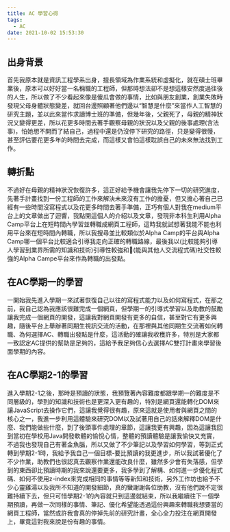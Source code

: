 ```yaml
---
title: AC 學習心得
tags:
  - AC
date: 2021-10-02 15:53:30
---
```




## 出身背景
首先我原本就是資訊工程學系出身，擅長領域為作業系統和虛擬化，就在碩士班畢業後，原本可以好好當一名稱職的工程師，但那時想法卻不是想這樣安然度過往後的人生，所以做了不少看起來像是傻瓜會做的事情，比如與朋友創業，創業失敗時發現父母身體狀態變差，就回台邊照顧著他們邊以“智慧是什麼”來當作人工智慧的研究主題，並以此來當作求讀博士班的準備，但幾年後，父親死了，母親的精神狀況又變得更差，所以花更多時間去著手觀察母親的狀況以及父親的後事處理(含法事)，怕她想不開而了結自己，過程中還是仍沒停下研究的路徑，只是變得很慢，甚至評估要花更多年的時間去完成，而這樣又會怕這樣耽誤自己的未來無法找到工作。

## 轉折點

不過好在母親的精神狀況恢復許多，這正好給予機會讓我先停下一切的研究進度，先著手計畫找到一份工程師的工作來解決未來沒有工作的擔憂，但又擔心著自己已經有一些時間沒寫程式以及花更多時間去著手準備，正巧有個人對我在medium平台上的文章做出了迴響，我點開這個人的介紹以及文章，發現非本科生利用Alpha Camp平台上在短時間內學習並轉職成網頁工程師，這時我就試想著我能不能也利用平台來在短時間內轉職，所以我搜尋並比較類似於Alpha Camp的平台與Alpha Camp哪一個平台比較適合引導我走向正確的轉職路線，最後我以(比較能夠引導人學習到業界所需的知識和技術)引導性較強和(能與其他人交流程式碼)社交性較強的Alpha Campe平台來作為轉職的出發點。


## 在AC學期一的學習

一開始我先進入學期一來試著恢復自己以往的寫程式能力以及如何寫程式，在那之前，我自己認為我應該很難完成一個網頁，但學期一的引導式學習以及助教的鼓勵讓我完成一個網頁的開發，這讓我對網頁開發有更多的自信，甚至對它有更多興趣，隨後平台上舉辦著同期生視訊交流的活動，在那裡與其他同期生交流著如何轉職、為何選擇AC、轉職出發點是什麼，這活動的確讓我收穫許多，特別是大家都一致認定AC提供的幫助是足夠的，這給予我足夠信心去選擇AC雙打計畫來學習後面學期的內容。


## 在AC學期2-1的學習

進入學期2-1之後，那時是預讀的狀態，我預覽著內容難度都跟學期一的難度是不同層級的，學到的知識和技術也是更深入更有趣的，特別是網頁還能轉化DOM來讓JavaScript去操作它們，這讓我覺得很有趣，原來這就是使用者與網頁之間的核心之一，我進一步利用這體驗來研究DOM以及試著用自己的話來解釋DOM是什麼、我們能做些什麼，到了後頭事件處理的章節，這讓我更有興趣，因為這讓我回到當初在學校用Java開發軟體的愉悅心情，整體的預讀體驗是讓我愉快又充實，不過我也發現自己有著金魚腦，所以又做了不少筆記以及學習如何學習，等到正式轉到學期2-1時，我給予我自己一個目標-要比預讀的我更進步，所以我試著優化了不少作業，助教們也很認真去觀察作業還能改良什麼，雖然多少會有失落感，但學到的東西卻比預讀時期的我來說還要更多，我多學到了解構、如何進一步優化程式碼、如何不使用z-index來完成相同的事情等等新知和技術，另外工作坊也給予不少心靈雞湯以及我所不知道的開發細節，真的蠻謝謝各位助教，沒有他們說不定很難持續下去，但只可惜學期2-1的內容就只到這邊就結束，所以我繼續往下一個學期預讀，再做一次同樣的事情、筆記、優化希望能透過這份興趣來轉職我想要當的網頁工程師，當然或許我會真的停掉先前的研究計畫，全心全力投注在網頁開發上，畢竟這對我來說是份有趣的事情。